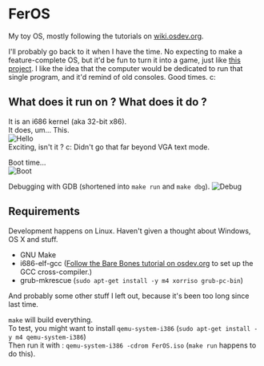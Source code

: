 # FerOS
My toy OS, mostly following the tutorials on [wiki.osdev.org](http://wiki.osdev.org).  
  
I'll probably go back to it when I have the time. No expecting to make a feature-complete OS, but it'd be fun to turn it into a game, just like [this project](https://github.com/Overv/MineAssemble). I like the idea that the computer would be dedicated to run that single program, and it'd remind of old consoles. Good times. c:

## What does it run on ? What does it do ?
It is an i686 kernel (aka 32-bit x86).  
It does, um... This.  
![Hello](https://dl.dropboxusercontent.com/u/76675545/feros/hello.png)  
Exciting, isn't it ? c: Didn't go that far beyond VGA text mode.  
  
Boot time...    
![Boot](https://dl.dropboxusercontent.com/u/76675545/feros/boot.png) 
  
Debugging with GDB (shortened into `make run` and `make dbg`).
![Debug](https://dl.dropboxusercontent.com/u/76675545/feros/dbg.png) 


## Requirements
Development happens on Linux. Haven't given a thought about Windows, OS X and stuff.
- GNU Make
- i686-elf-gcc ([Follow the Bare Bones tutorial on osdev.org](http://wiki.osdev.org/Bare_Bones) to set up the GCC cross-compiler.)
- grub-mkrescue (`sudo apt-get install -y m4 xorriso grub-pc-bin`)

And probably some other stuff I left out, because it's been too long since last time.

`make` will build everything.  
To test, you might want to install `qemu-system-i386` (`sudo apt-get install -y m4 qemu-system-i386`)  
Then run it with : `qemu-system-i386 -cdrom FerOS.iso` (`make run` happens to do this).
